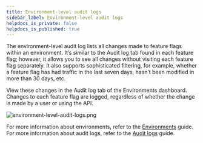 ```yaml
---
title: Environment-level audit logs
sidebar_label: Environment-level audit logs
helpdocs_is_private: false
helpdocs_is_published: true
---
```


<p>
  <button hidden style={{borderRadius:'8px', border:'1px', fontFamily:'Courier New', fontWeight:'800', textAlign:'left'}}> help.split.io link: https://help.split.io/hc/en-us/articles/13084776229773-Environment-level-audit-logs <br /> ✘ images still hosted on help.split.io </button>
</p>

The environment-level audit log lists all changes made to feature flags within an environment. It’s similar to the Audit log tab found in each feature flag; however, it allows you to see all changes without visiting each feature flag separately. It also supports sophisticated filtering, for example, whether a feature flag has had traffic in the last seven days, hasn’t been modified in more than 30 days, etc.

View these changes in the Audit log tab of the Environments dashboard. Changes to each feature flag are logged, regardless of whether the change is made by a user or using the API. 

<p>
  <img src="https://help.split.io/hc/article_attachments/13084818940941" alt="environment-level-audit-logs.png" />
</p>

For more information about environments, refer to the [Environments](https://help.split.io/hc/en-us/articles/360019915771-Environments) guide. For more information about audit logs, refer to the  [Audit logs](https://help.split.io/hc/en-us/articles/360020579472-Audit-logs) guide. 